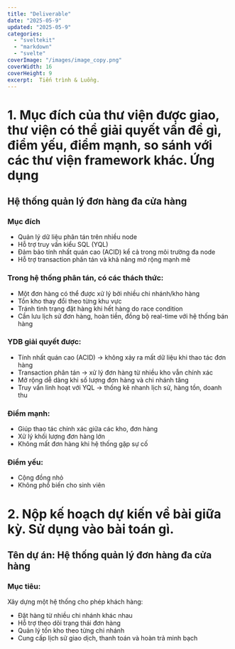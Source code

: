 ```yaml
---
title: "Deliverable"
date: "2025-05-9"
updated: "2025-05-9"
categories:
  - "sveltekit"
  - "markdown"
  - "svelte"
coverImage: "/images/image_copy.png"
coverWidth: 16
coverHeight: 9
excerpt:  Tiến trình & Luồng.
---
```





# 1. Mục đích của thư viện được giao, thư viện có thể giải quyết vấn đề gì, điểm yếu, điểm mạnh, so sánh với các thư viện framework khác. Ứng dụng

## Hệ thống quản lý đơn hàng đa cửa hàng

### Mục đích

- Quản lý dữ liệu phân tán trên nhiều node
- Hỗ trợ truy vấn kiểu SQL (YQL)
- Đảm bảo tính nhất quán cao (ACID) kể cả trong môi trường đa node
- Hỗ trợ transaction phân tán và khả năng mở rộng mạnh mẽ

### Trong hệ thống phân tán, có các thách thức:

- Một đơn hàng có thể được xử lý bởi nhiều chi nhánh/kho hàng
- Tồn kho thay đổi theo từng khu vực
- Tránh tình trạng đặt hàng khi hết hàng do race condition
- Cần lưu lịch sử đơn hàng, hoàn tiền, đồng bộ real-time với hệ thống bán hàng

### YDB giải quyết được:

- Tính nhất quán cao (ACID) → không xảy ra mất dữ liệu khi thao tác đơn hàng
- Transaction phân tán → xử lý đơn hàng từ nhiều kho vẫn chính xác
- Mở rộng dễ dàng khi số lượng đơn hàng và chi nhánh tăng
- Truy vấn linh hoạt với YQL → thống kê nhanh lịch sử, hàng tồn, doanh thu

### Điểm mạnh:

- Giúp thao tác chính xác giữa các kho, đơn hàng
- Xử lý khối lượng đơn hàng lớn
- Không mất đơn hàng khi hệ thống gặp sự cố

### Điểm yếu:

- Cộng đồng nhỏ
- Không phổ biến cho sinh viên

# 2. Nộp kế hoạch dự kiến về bài giữa kỳ. Sử dụng vào bài toán gì.

## Tên dự án: Hệ thống quản lý đơn hàng đa cửa hàng

### Mục tiêu:

Xây dựng một hệ thống cho phép khách hàng:

- Đặt hàng từ nhiều chi nhánh khác nhau
- Hỗ trợ theo dõi trạng thái đơn hàng
- Quản lý tồn kho theo từng chi nhánh
- Cung cấp lịch sử giao dịch, thanh toán và hoàn trả minh bạch

